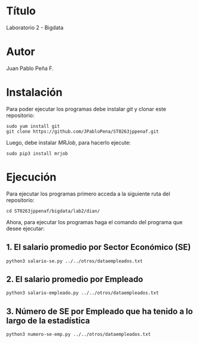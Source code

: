 # Título
Laboratorio 2 - Bigdata

# Autor
Juan Pablo Peña F.

# Instalación
Para poder ejecutar los programas debe instalar _git_ y clonar este repositorio:
```
sudo yum install git
git clone https://github.com/JPabloPena/ST0263jppenaf.git
```
Luego, debe instalar _MRJob_, para hacerlo ejecute:
```
sudo pip3 install mrjob
```

# Ejecución
Para ejecutar los programas primero acceda a la siguiente ruta del repositorio:
```
cd ST0263jppenaf/bigdata/lab2/dian/ 
```
Ahora, para ejecutar los programas haga el comando del programa que desee ejecutar:

## 1. El salario promedio por Sector Económico (SE)
```
python3 salario-se.py ../../otros/dataempleados.txt
```
## 2. El salario promedio por Empleado
```
python3 salario-empleado.py ../../otros/dataempleados.txt
```
## 3. Número de SE por Empleado que ha tenido a lo largo de la estadística
```
python3 numero-se-emp.py ../../otros/dataempleados.txt
```
